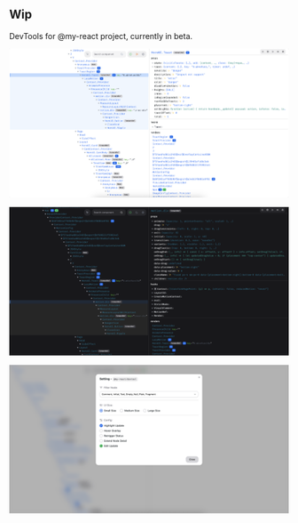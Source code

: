 ## Wip

DevTools for @my-react project, currently in beta.

![screen shout](light.png)

![screen shout](dark.png)

![screen shout](setting.png)